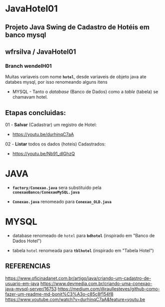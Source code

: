# JavaHotel01
## Projeto Java Swing de Cadastro de Hotéis em banco mysql

## wfrsilva  / JavaHotel01

### Branch wendelH01

Muitas variaveis com nome **`hotel`**, desde variaveis de objeto java ate databes mysql, por isso renomeando alguns itens
- MYSQL - Tanto o *database* (Banco de Dados) como a *table* (tabela) se chamavam hotel.

## Etapas concluidas:

01 - **Salvar** (Cadastrar) um registro de Hotel:
 - https://youtu.be/durhinqC7aA

02 - **Listar** todos os dados (hoteis) Cadastrados:
  -  https://youtu.be/Nb91_dlGhzQ 




# JAVA
- **`factory/Conexao.java`** sera substituido pela **`conexaoBanco/ConexaoMySQL.java`**

- **`Conexao.java`** renomeado para **`Conexao_OLD.java`**

# MYSQL
- database renomeado de `hotel` para **`bdhotel`** (inspirado em  "Banco de Dados Hotel")

- tabela `hotel` renomeada para **`tblhotel`** (inspirado em "Tabela Hotel")


## REFERENCIAS
https://www.oficinadanet.com.br/artigo/java/criando-um-cadastro-de-usuario-em-java
https://www.devmedia.com.br/criando-uma-conexao-java-mysql-server/16753
https://medium.com/@raullesteves/github-como-fazer-um-readme-md-bonit%C3%A3o-c85c8f154f8
https://www.youtube.com/watch?v=durhinqC7aA&feature=youtu.be
